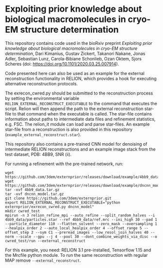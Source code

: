 # Exploiting prior knowledge about biological macromolecules in cryo-EM structure determination
This repository contains code used in the bioRxiv preprint _Exploiting prior knowledge about biological macromolecules in cryo-EM structure determination_, Dari Kimanius, Gustav Zickert, Takanori Nakane, Jonas Adler, Sebastian Lunz, Carola-Bibiane Schonlieb, Ozan Oktem, Sjors Scheres (doi: https://doi.org/10.1101/2020.03.25.007914).

Code presented here can also be used as an example for the external reconstruction functionality in RELION, which provides a hook for executing alternative reconstruction protocols.

The exrecon_cwred.py should be submitted to the reconstruction process by setting the environmental variable `RELION_EXTERNAL_RECONSTRUCT_EXECUTABLE` to the command that executes the script. 
Relion will then append the path to the external reconstruction star-file to that command when the executable is called. 
The star-file contains information about paths to intermediate data files and refinement statistics, e.g. FSC.
The relion_it module can load and parse star-files. An example star-file from a reconstruction is also provided in this repository (`example_external_reconstruct.star`).

This repository also contains a pre-trained CNN model for denoising of intermediate RELION reconstructions and an example image stack from the test dataset, PDB: 4BB9, SNR (ii). 

For running a refinement with the pre-trained network, run:
````
wget https://github.com/3dem/externprior/releases/download/example/4bb9_data.tar.gz
wget https://github.com/3dem/externprior/releases/download/example/dncnn_model.tar.gz
tar -xvf 4bb9_data.tar.gz
tar -xvf dncnn_model.tar.gz
git clone https://github.com/3dem/externprior.git
export RELION_EXTERNAL_RECONSTRUCT_EXECUTABLE="python externprior/exrecon_cwred.py dncnn_model"
mkdir cwred_test
mpirun -n 3 relion_refine_mpi --auto_refine --split_random_halves --i 4bb9_data/particles.star --ref 4bb9_data/ref.mrc --ini_high 30 --pad 1 --particle_diameter 110 --flatten_solvent --zero_mask --oversampling 1 --healpix_order 2 --auto_local_healpix_order 4 --offset_range 5 --offset_step 2 --sym C1 --preread_images --low_resol_join_halves 40 --norm --scale --gpu --j 4 --pool 30 --dont_combine_weights_via_disc --o cwred_test/run --external_reconstruct
````
For this example, you need: RELION 3.1 pre-installed, Tensorflow 1.15 and the Mrcfile python module. 
To run the same reconstruction with regular MAP remove `--external_reconstruct`.